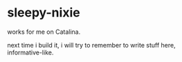 # sleepy-nixie

works for me on Catalina.

next time i build it, i will try to remember to write stuff here,  
informative-like.
